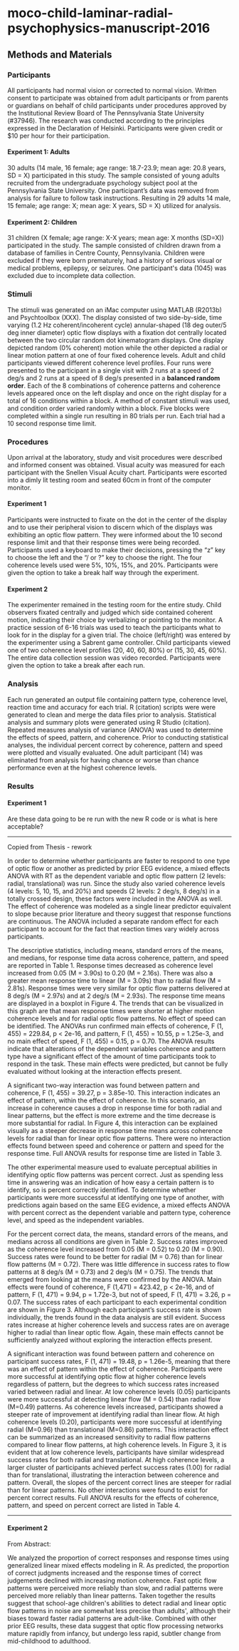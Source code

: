 # moco-child-laminar-radial-psychophysics-manuscript-2016

## Methods and Materials  
### Participants  

All participants had normal vision or corrected to normal vision. Written consent to participate was obtained from adult participants or from parents or guardians on behalf of child participants under  procedures approved by the Institutional Review Board of The Pennsylvania State University (#37946). The research was conducted according to the principles expressed in the Declaration of Helsinki. Participants were given credit or $10 per hour for their participation.

#### Experiment 1: Adults
30 adults (14 male, 16 female; age range: 18.7-23.9; mean age: 20.8 years, SD = X) participated in this study. The sample consisted of young adults recruited from the undergraduate psychology subject pool at the Pennsylvania State University.  One participant’s data was removed from analysis for failure to follow task instructions. Resulting in 29 adults 14 male, 15 female; age range: X; mean age: X years, SD = X) utilized for analysis.

#### Experiment 2: Children

31 children (X  female; age range: X-X years; mean age: X months (SD=X)) participated in the study. The sample consisted of children drawn from a database of families in Centre County, Pennsylvania. Children were excluded if they were born prematurely, had a history of serious visual or medical problems, epilepsy, or seizures. One participant's data (1045) was excluded due to incomplete data collection.

### Stimuli

The stimuli was generated on an iMac computer using MATLAB (R2013b) and Psychtoolbox (XXX). The display consisted of two side-by-side, time varying (1.2 Hz coherent/incoherent cycle) annular-shaped (18 deg outer/5 deg inner diameter) optic flow displays with a fixation dot centrally located between the two circular random dot kinematogram displays. One display depicted random (0% coherent) motion while the other depicted a radial or linear motion pattern at one of four fixed coherence levels. Adult and child participants viewed different coherence level profiles. Four runs were presented to the participant in a single visit with 2 runs at a speed of 2 deg/s and 2 runs at a speed of 8 deg/s presented in a **balanced random order**. Each of the 8 combinations of coherence patterns and coherence levels appeared once on the left display and once on the right display for a total of 16 conditions within a block. A method of constant stimuli was used, and condition order varied randomly within a block. Five blocks were completed within a single run resulting in 80 trials per run. Each trial had a 10 second response time limit.

### Procedures

Upon arrival at the laboratory, study and visit procedures were described and informed consent was obtained. Visual acuity was measured for each participant with the Snellen Visual Acuity chart. Participants were escorted into a dimly lit testing room and seated 60cm in front of the computer monitor. 

#### Experiment 1
Participants were instructed to fixate on the dot in the center of the display and to use their peripheral vision to discern which of the displays was exhibiting an optic flow pattern. They were informed about the 10 second response limit and that their response times were being recorded. Participants used a keyboard to make their decisions, pressing the “z” key to choose the left and the “/ or ?” key to choose the right. The four coherence levels used were 5%, 10%, 15%, and 20%. Participants were given the option to take a break half way through the experiment. 

#### Experiment 2
The experimenter remained in the testing room for the entire study.  Child observers fixated centrally and judged which side contained coherent motion, indicating their choice by verbalizing or pointing to the monitor. A practice session of 6-16 trials was used to teach the participants what to look for in the display for a given trial. The choice (left/right) was entered by the experimenter using a Sabrent game controller. Child participants viewed one of two coherence level profiles (20, 40, 60, 80%) or (15, 30, 45, 60%). The entire data collection session was video recorded. Participants were given the option to take a break after each run.

### Analysis

Each run generated an output file containing pattern type, coherence level, reaction time and accuracy for each trial. R (citation) scripts were were generated to clean and merge the data files prior to analysis. Statistical analysis and summary plots were generated using R Studio (citation). Repeated measures analysis of variance (ANOVA) was used to determine the effects of speed, pattern, and coherence. Prior to conducting statistical analyses, the individual percent correct by coherence, pattern and speed were plotted and visually evaluated. One adult participant (14) was eliminated from analysis for having chance or worse than chance performance even at the highest coherence levels.

### Results

#### Experiment 1

Are these data going to be re run with the new R code or is what is here acceptable?  
____  
Copied from Thesis -  rework  
  
In order to determine whether participants are faster to respond to one type of optic flow or another as predicted by prior EEG evidence, a mixed effects ANOVA with RT as the dependent variable and optic flow pattern (2 levels: radial, translational) was run. Since the study also varied coherence levels (4 levels: 5, 10, 15, and 20%) and speeds (2 levels: 2 deg/s, 8 deg/s) in a totally crossed design, these factors were included in the ANOVA as well. The effect of coherence was modeled as a single linear predictor equivalent to slope because prior literature and theory suggest that response functions are continuous. The ANOVA included a separate
random effect for each participant to account for the fact that reaction times vary widely across participants.  

The descriptive statistics, including means, standard errors of the means, and medians, for response time data across coherence, pattern, and speed are reported in Table 1. Response times decreased as coherence level increased from 0.05 (M = 3.90s) to 0.20 (M = 2.16s). There was also a greater mean response time to linear (M = 3.09s) than to radial flow (M = 2.81s). Response times were very similar for optic flow patterns delivered at 8 deg/s (M = 2.97s) and at 2 deg/s (M = 2.93s). The response time means are displayed in a boxplot in Figure 4. The trends that can be visualized in this graph are that mean response times were shorter at higher motion coherence levels and for radial optic flow patterns. No effect of speed can be identified. The ANOVAs run confirmed main effects of coherence, F (1, 455) = 229.84, p < 2e-16, and pattern, F (1, 455) = 10.55, p = 1.25e-3, and no main effect of speed, F (1, 455) = 0.15, p = 0.70. The ANOVA results indicate that alterations of the dependent variables coherence and pattern type have a significant
effect of the amount of time participants took to respond in the task. These main effects were predicted, but cannot be fully evaluated without looking at the interaction effects present.  

A significant two-way interaction was found between pattern and coherence, F (1, 455) = 39.27, p = 3.85e-10. This interaction indicates an effect of pattern, within the effect of coherence. In this scenario, an increase in coherence causes a drop in response time for both radial and linear patterns, but the effect is more extreme and the time decrease is more substantial for radial. In Figure 4, this interaction can be explained visually as a steeper decrease in response time means across coherence levels for radial than for linear optic flow patterns. There were no interaction effects found between speed and coherence or pattern and speed for the response time. Full ANOVA results for response time are listed in Table 3.  

The other experimental measure used to evaluate perceptual abilities in identifying optic flow patterns was percent correct. Just as spending less time in answering was an indication of how easy a certain pattern is to identify, so is percent correctly identified. To determine whether participants were more successful at identifying one type of another, with predictions again based on the same EEG evidence, a mixed effects ANOVA with percent correct as the dependent variable and pattern type, coherence level, and speed as the independent variables.  

For the percent correct data, the means, standard errors of the means, and medians across all conditions are given in Table 2. Success rates improved as the coherence level increased from 0.05 (M = 0.52) to 0.20 (M = 0.90). Success rates were found to be better for radial (M = 0.76) than for linear flow patterns (M = 0.72). There was little difference in success rates to flow patterns at 8 deg/s (M = 0.73) and 2 deg/s (M = 0.75). The trends that emerged from looking at the means were confirmed by the ANOVA. Main effects were found of coherence, F (1,471) = 423.42, p < 2e-16, and of pattern, F (1, 471) = 9.94, p = 1.72e-3, but not of speed, F (1, 471) = 3.26, p = 0.07. The success rates of each participant to each experimental condition are shown in Figure 3. Although each participant’s success rate is shown individually, the trends found in the data analysis are still evident. Success rates increase at higher coherence levels and success rates are on average higher to radial than linear optic flow. Again, these main effects cannot be sufficiently analyzed without exploring the interaction effects present.  

A significant interaction was found between pattern and coherence on participant success rates, F (1, 471) = 19.48, p = 1.26e-5, meaning that there was an effect of pattern within the effect of coherence. Participants were more successful at identifying optic flow at higher coherence levels regardless of pattern, but the degrees to which success rates increased varied between radial and linear. At low coherence levels (0.05) participants were more successful at detecting linear flow (M = 0.54) than radial flow (M=0.49) patterns. As coherence levels increased, participants showed a steeper rate of improvement at identifying radial than linear flow. At high coherence levels (0.20), participants were more successful at identifying radial (M=0.96) than translational (M=0.86) patterns. This interaction effect can be summarized as an increased sensitivity to radial flow patterns compared to linear flow patterns, at high coherence levels. In Figure 3, it is evident that at low coherence levels, participants have similar widespread success rates for both radial and translational. At high coherence levels, a larger cluster of
participants achieved perfect success rates (1.00) for radial than for translational, illustrating the interaction between coherence and pattern. Overall, the slopes of the percent correct lines are steeper for radial than for linear patterns. No other interactions were found to exist for percent correct results. Full ANOVA results for the effects of coherence, pattern, and speed on percent
correct are listed in Table 4.
____
#### Experiment 2


From Abstract:

We analyzed the proportion of correct responses and response times using generalized linear mixed effects modeling in R. As predicted, the proportion of correct judgments increased and the response times of correct judgements declined with increasing motion coherence. Fast optic flow patterns were perceived more reliably than slow, and radial patterns were perceived more reliably than linear patterns. Taken together the results suggest that school-age children's abilities to detect radial and linear optic flow patterns in noise are somewhat less precise than adults', although their biases toward faster radial patterns are adult-like. Combined with other prior EEG results, these data suggest that optic flow processing networks mature rapidly from infancy, but undergo less rapid, subtler change from mid-childhood to adulthood.
